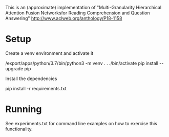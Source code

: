This is an (approximate) implementation of "Multi-Granularity Hierarchical Attention Fusion
Networksfor Reading Comprehension and Question Answering"
http://www.aclweb.org/anthology/P18-1158


# Setup

Create a venv environment and activate it

/export/apps/python/3.7/bin/python3 -m venv .
. ./bin/activate
pip install --upgrade pip

Install the dependencies

pip install -r requirements.txt

# Running

See experiments.txt for command line examples on how to exercise this functionality.
